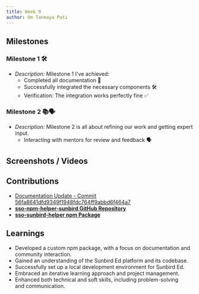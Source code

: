 ```yaml
---
title: Week 9
author: Om Tanmaya Pati
---
```


## Milestones
### Milestone 1 🛠
- *Description:* Milestone 1    I've achieved:
  - Completed all documentation 📝
  - Successfully integrated the necessary components 🛠
  - Verification: The integration works perfectly fine ✅
### Milestone 2 📚🗣
- *Description:* Milestone 2 is all about refining our work and getting expert input.
  - Interacting with mentors for review and feedback 🗣

## Screenshots / Videos 
 
## Contributions
- [Documentation Update - Commit 56fa8641dfd9349f1948fdc764ff9abbd6f464a7](https://github.com/om-666/sso-npm-helper-sunbird/commit/56fa8641dfd9349f1948fdc764ff9abbd6f464a7)
- [**sso-npm-helper-sunbird GitHub Repository**](https://github.com/om-666/sso-npm-helper-sunbird)
- [**sso-sunbird-helper npm Package**](https://www.npmjs.com/package/sso-sunbird-helper)

## Learnings
 - Developed a custom npm package, with a focus on documentation and community interaction.
- Gained an understanding of the Sunbird Ed platform and its codebase.
- Successfully set up a local development environment for Sunbird Ed.
- Embraced an iterative learning approach and project management.
- Enhanced both technical and soft skills, including problem-solving and communication.
